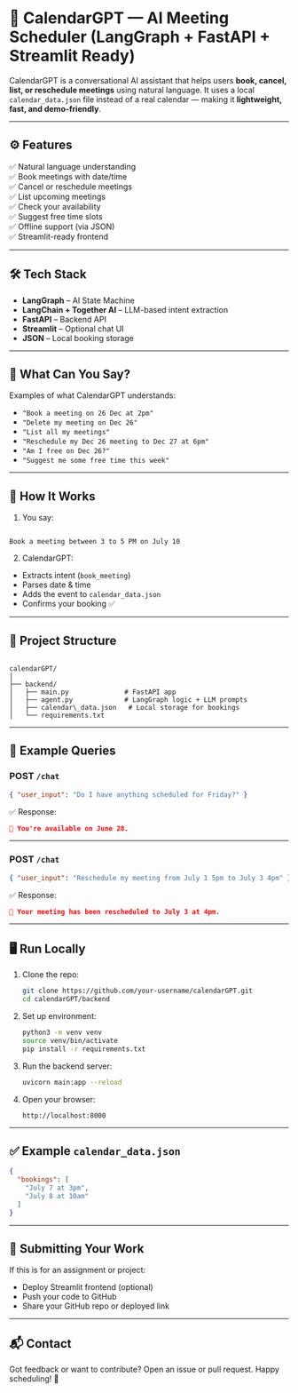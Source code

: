 # 🧠 CalendarGPT — AI Meeting Scheduler (LangGraph + FastAPI + Streamlit Ready)

CalendarGPT is a conversational AI assistant that helps users **book, cancel, list, or reschedule meetings** using natural language. It uses a local `calendar_data.json` file instead of a real calendar — making it **lightweight, fast, and demo-friendly**.

---

## ⚙️ Features

✅ Natural language understanding  
✅ Book meetings with date/time  
✅ Cancel or reschedule meetings  
✅ List upcoming meetings  
✅ Check your availability  
✅ Suggest free time slots  
✅ Offline support (via JSON)  
✅ Streamlit-ready frontend

---

## 🛠 Tech Stack

- **LangGraph** – AI State Machine  
- **LangChain + Together AI** – LLM-based intent extraction  
- **FastAPI** – Backend API  
- **Streamlit** – Optional chat UI  
- **JSON** – Local booking storage

---

## 🚀 What Can You Say?

Examples of what CalendarGPT understands:

- `"Book a meeting on 26 Dec at 2pm"`  
- `"Delete my meeting on Dec 26"`  
- `"List all my meetings"`  
- `"Reschedule my Dec 26 meeting to Dec 27 at 6pm"`  
- `"Am I free on Dec 26?"`  
- `"Suggest me some free time this week"`  

---

## 🧠 How It Works

1. You say:

```

Book a meeting between 3 to 5 PM on July 10

```

2. CalendarGPT:
- Extracts intent (`book_meeting`)
- Parses date & time
- Adds the event to `calendar_data.json`
- Confirms your booking ✅

---

## 📁 Project Structure

```

calendarGPT/
│
├── backend/
│   ├── main.py              # FastAPI app
│   ├── agent.py             # LangGraph logic + LLM prompts
│   ├── calendar\_data.json   # Local storage for bookings
│   └── requirements.txt

````

---

## 🧪 Example Queries

### POST `/chat`
```json
{ "user_input": "Do I have anything scheduled for Friday?" }
````

✅ Response:

```json
📅 You're available on June 28.
```

---

### POST `/chat`

```json
{ "user_input": "Reschedule my meeting from July 1 5pm to July 3 4pm" }
```

✅ Response:

```json
🔁 Your meeting has been rescheduled to July 3 at 4pm.
```

---

## 🖥 Run Locally

1. Clone the repo:

   ```bash
   git clone https://github.com/your-username/calendarGPT.git
   cd calendarGPT/backend
   ```

2. Set up environment:

   ```bash
   python3 -m venv venv
   source venv/bin/activate
   pip install -r requirements.txt
   ```

3. Run the backend server:

   ```bash
   uvicorn main:app --reload
   ```

4. Open your browser:

   ```
   http://localhost:8000
   ```

---

## ✅ Example `calendar_data.json`

```json
{
  "bookings": [
    "July 7 at 3pm",
    "July 8 at 10am"
  ]
}
```

---

## 🎯 Submitting Your Work

If this is for an assignment or project:

* Deploy Streamlit frontend (optional)
* Push your code to GitHub
* Share your GitHub repo or deployed link

---

## 📬 Contact

Got feedback or want to contribute?
Open an issue or pull request. Happy scheduling! 🙌
